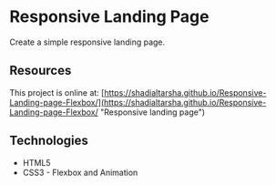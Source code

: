# Responsive Landing Page
Create a simple responsive landing page.

## Resources
This project is online at: [https://shadialtarsha.github.io/Responsive-Landing-page-Flexbox/](https://shadialtarsha.github.io/Responsive-Landing-page-Flexbox/ "Responsive landing page")


## Technologies
* HTML5
* CSS3 - Flexbox and Animation